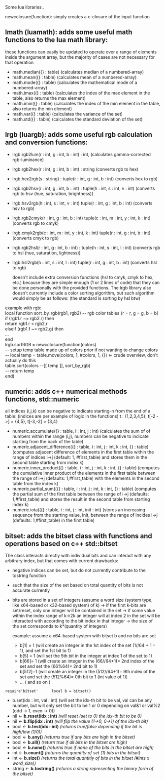 Some lua libraries..

newcclosure(function): simply creates a c-closure of the input function

## lmath (luamath): adds some useful math functions to the lua math library:

  these functions can easily be updated to operate over a range of elements inside the 
  argument array, but the majority of cases are not necessary for that operation
   - math.median({} : table) (calculates median of a numbered-array)
   - math.mean({} : table)   (calculates mean of a numbered-array)
   - math.mode({} : table)   (calculates the mathematical mode of a numbered-array)
   - math.imax({} : table)  (calculates the index of the max element in the table, also returns the max element)
   - math.imin({} : table)  (calculates the index of the min element in the table, also returns the min element)
   - math.var({} : table)   (calculates the variance of the set)
   - math.std({} : table)   (calculates the standard deviation of the set)

## lrgb (luargb): adds some useful rgb calculation and conversion functions:
   - lrgb.rgb2lum(r : int, g : int, b : int) : int, (calculates gamma-corrected rgb-luminance)
   - lrgb.rgb2hex(r : int, g : int, b : int) : string (converts rgb to hex)
   - lrgb.hex2rgb(s : string) : tuple(r : int, g : int, b : int)  (converts hex to rgb)
   - lrgb.rgb2hsv(r : int, g : int, b : int) : tuple(h : int, s : int, v : int)  (converts rgb to hsv (hue, saturation, brightness))
   - lrgb.hsv2rgb(h : int, s : int, v : int) tuple(r : int, g : int, b : int) (converts hsv to rgb)
   - lrgb.rgb2cmyk(r : int, g : int, b : int) tuple(c : int, m : int, y : int, k : int)  (converts rgb to cmyk)
   - lrgb.cmyk2rgb(c : int, m : int, y : int, k : int) tuple(r : int, g : int, b : int)  (converts cmyk to rgb)
   - lrgb.rgb2hsl(r : int, g : int, b : int) : tuple(h : int, s : int, l : int)  (converts rgb to hsl (hue, saturation, lightness))
   - lrgb.hsl2rgb(h : int, s : int, l : int) tuple(r : int, g : int, b : int) (converts hsl to rgb)

     doesn't include extra conversion functions (hsl to cmyk, cmyk to hex, etc.) because they are simple enough (1 or 2 lines of code) that they can be done personally with the provided functions.
     The lrgb library also doesn't currently include a color sorting algorithm, but such algorithm would simply be as follows: (the standard is sorting by hsl btw)

  example with rgb:       
  local function sort_by_rgb(rgb1, rgb2)  -- rgb color tables {r = r, g = g, b = b}      
    if (rgb1.r ~= rgb2.r) then      
      return rgb1.r < rgb2.r      
    elseif (rgb1.f ~= rgb2.g) then       
      ...      
  end      
  lrgb.sortRGB = newcclosure(function(colors)      
    -- setup temp table made up of colors prior if not wanting to change colors      
    -- local temp = table.move(colors, 1, #colors, 1, {}) <- crude overview, don't actually do this      
    table.sort(colors --[[ temp ]], sort_by_rgb)      
    -- return temp      
  end)      

      

## numeric: adds c++ numerical methods functions, std::numeric
  
  all indices (i,j,k) can be negative to indicate starting-n from the end of a table:
    (indices are per example of logic in the functions) t : {1,2,3,4,5}, t[-2 ->] = {4,5},  t[-3,-2] = {3,4}

   - numeric.accumulate({} : table, i : int, j : int)  (calculates the sum of of numbers within the range (i,j), numbers can be negative to indicate starting from the back of the table)
   - numeric.adjacent_difference({} : table, i : int, j : int, k : int, {} : table)  (computes adjacent difference of elements in the first table within the range of indices i->j (default: 1, #first_table) and stores them in the second table starting from index k)
   - numeric.inner_product({} : table, i : int, j : int, k : int, {} : table)  (computes the cumulative inner product of the elements in the first table between the range of i->j (defaults: 1,#first_table) with the elements in the second table from the index k)
   - numeric.partial_sum(({} : table, i : int, j : int, k : int, {} : table)  (computes the partial sum of the first table between the range of i->j (defaults: 1,#first_table) and stores the result in the second table from starting index k)
   - numeric.iota(({} : table, i : int, j : int, init : int)  (stores an increasing sequence from the starting value, init, between the range of incides i->j (defaults: 1,#first_table) in the first table)

## bitset: adds the bitset class with functions and operations based on c++ std::bitset
  The class interacts directly with individual bits and can interact with any arbitrary index, but that comes with current drawbacks:
  - negative indices can be set, but do not currently contribute to the tostring function
  -  such that the size of the set based on total quantity of bits is not accurate currently
  -  bits are stored in a set of integers
        (assume a word size (system type, like x64-based or x32-based system) of k)
      -> if the first k-bits are set/reset, only one integer will be contained in the set
      -> if some value within the index range of k->2k an integer will at index 2 in the set will be interacted with according to the bit index in that integer
      -> the size of the set corresponds to k*(quantity of integers)

     example: assume a x64-based system with bitset b and no bits are set
     - b[1] = 1     (will create an integer in the 1st index of the set (1//64 + 1 = 1), and set the 1st bit to 1)
     - b[5] = 1     (will set the 5th bit in the integer at index 1 of the set to 1)
     - b[66]= 1     (will create an integer in the (66//64+1)= 2nd index of the set and set the (66%64)= 2nd bit to 1)
     - b[512]=1     (will create an integer in the (512//64+1)= 9th index of the set and set the (512%64)= 0th bit to 1 (int value of 1))
     - ... ( and so on )

`require'bitset'     
local b = bitset()
`
- b.set(idx : int, val : int)    (will set the idx-th bit to be val, val can be any number, but will only set the bit to be 1 or 0 depending on val&1 or val%2 (odd -> 1, even -> 0))
- nil <- **b.reset(idx : int)**       *(will reset (set to 0) the idx-th bit to be 0)*
- nil <- **b.flip(idx : int)**        *(will flip the value (1->0, 0->1) of the idx-th bit)*
- bool <- **b.test(idx : int)**        *(returns true/false depending if the bit is high/low (1/0))*
- bool <- **b.any()**        *(returns true if any bits are high in the bitset)*
- bool <- **b.all()**        *(return true if all bits in the bitset are high)*
- bool <- **b.none()**        *(returns true if none of the bits in the bitset are high)*
- int <- **b.count()**        *(returns the quantity of set (1) bits in the bitset)*
- int <- **b.size()**        *(returns the total quantitiy of bits in the bitset (#ints x word_size))*
- string <- **b.tostring()**    *(returns a string representing the binary form of the bitset)*
